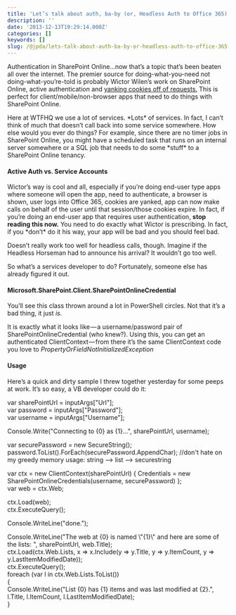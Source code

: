 ```yaml
---
title: 'Let’s talk about auth, ba-by (or, Headless Auth to Office 365)'
description: ''
date: '2013-12-13T19:29:14.000Z'
categories: []
keywords: []
slug: /@jpda/lets-talk-about-auth-ba-by-or-headless-auth-to-office-365-480ccbd45c24
---
```


Authentication in SharePoint Online…now that’s a topic that’s been beaten all over the internet. The premier source for doing-what-you-need not doing-what-you’re-told​ is probably Wictor Wilen’s work on SharePoint Online, active authentication and [yanking cookies off of requests.](http://www.wictorwilen.se/Post/How-to-do-active-authentication-to-Office-365-and-SharePoint-Online.aspx) This is perfect for client/mobile/non-browser apps that need to do things with SharePoint Online.

Here at WTFHQ we use a lot of services. \*Lots\* of services. In fact, I can’t think of much that doesn’t call back into some service somewhere. How else would you ever do things? For example, since there are no timer jobs in SharePoint Online, you might have a scheduled task that runs on an internal server somewhere or a SQL job that needs to do some \*stuff\* to a SharePoint Online tenancy.

#### Active Auth vs. Service Accounts

Wictor’s way is cool and all, especially if you’re doing end-user type apps where someone will open the app, need to authenticate, a browser is shown, user logs into Office 365, cookies are yanked, app can now make calls on behalf of the user until that session/those cookies expire. In fact, if you’re doing an end-user app that requires user authentication, **stop reading this now.** You need to do exactly what Wictor is prescribing. In fact, if you \*don’t\* do it his way, your app will be bad and you should feel bad.

Doesn’t really work too well for headless calls, though. Imagine if the Headless Horseman had to announce his arrival? It wouldn’t go too well.

So what’s a services developer to do? Fortunately, someone else has already figured it out.

#### Microsoft.SharePoint.Client.SharePointOnlineCredential

You’ll see this class thrown around a lot in PowerShell circles. Not that it’s a bad thing, it just _is._

It is exactly what it looks like — a username/password pair of SharePointOnlineCredential (who knew?). Using this, you can get an authenticated ClientContext — from there it’s the same ClientContext code you love to _PropertyOrFieldNotInitializedException_

#### Usage

Here’s a quick and dirty sample I threw together yesterday for some peeps at work. It’s so easy, a VB developer could do it:

var sharePointUrl = inputArgs\["Url"\];  
var password = inputArgs\["Password"\];  
var username = inputArgs\["Username"\];

Console.Write("Connecting to {0} as {1}...", sharePointUrl, username);

var securePassword = new SecureString();  
password.ToList().ForEach(securePassword.AppendChar); //don't hate on my greedy memory usage: string --> list --> securestring

var ctx = new ClientContext(sharePointUrl) { Credentials = new SharePointOnlineCredentials(username, securePassword) };  
var web = ctx.Web;

ctx.Load(web);  
ctx.ExecuteQuery();

Console.WriteLine("done.");

Console.WriteLine("The web at {0} is named \\"{1}\\" and here are some of the lists: ", sharePointUrl, web.Title);  
ctx.Load(ctx.Web.Lists, x => x.Include(y => y.Title, y => y.ItemCount, y => y.LastItemModifiedDate));  
ctx.ExecuteQuery();  
foreach (var l in ctx.Web.Lists.ToList())  
{  
  Console.WriteLine("List {0} has {1} items and was last modified at {2}.", l.Title, l.ItemCount, l.LastItemModifiedDate);  
}